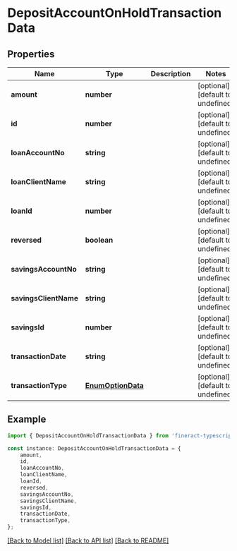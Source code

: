 # DepositAccountOnHoldTransactionData


## Properties

Name | Type | Description | Notes
------------ | ------------- | ------------- | -------------
**amount** | **number** |  | [optional] [default to undefined]
**id** | **number** |  | [optional] [default to undefined]
**loanAccountNo** | **string** |  | [optional] [default to undefined]
**loanClientName** | **string** |  | [optional] [default to undefined]
**loanId** | **number** |  | [optional] [default to undefined]
**reversed** | **boolean** |  | [optional] [default to undefined]
**savingsAccountNo** | **string** |  | [optional] [default to undefined]
**savingsClientName** | **string** |  | [optional] [default to undefined]
**savingsId** | **number** |  | [optional] [default to undefined]
**transactionDate** | **string** |  | [optional] [default to undefined]
**transactionType** | [**EnumOptionData**](EnumOptionData.md) |  | [optional] [default to undefined]

## Example

```typescript
import { DepositAccountOnHoldTransactionData } from 'fineract-typescript-client';

const instance: DepositAccountOnHoldTransactionData = {
    amount,
    id,
    loanAccountNo,
    loanClientName,
    loanId,
    reversed,
    savingsAccountNo,
    savingsClientName,
    savingsId,
    transactionDate,
    transactionType,
};
```

[[Back to Model list]](../README.md#documentation-for-models) [[Back to API list]](../README.md#documentation-for-api-endpoints) [[Back to README]](../README.md)
